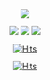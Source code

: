 <div align=center>
<img src="https://capsule-render.vercel.app/api?type=waving&color=ffd700&height=300&section=header&text=LEE%20MINJI&fontSize=90&fontColor=2fda77" />
</div>


<!-- **m04j00/m04j00** is a ✨ _special_ ✨ repository because its `README.md` (this file) appears on your GitHub profile.

Here are some ideas to get you started:

- 🔭 I’m currently working on ...
- 🌱 I’m currently learning ...
- 👯 I’m looking to collaborate on ...
- 🤔 I’m looking for help with ...
- 💬 Ask me about ...
- 📫 How to reach me: ...
- 😄 Pronouns: ...
- ⚡ Fun fact: ...

<br/> -->
<div align=center>
  
![](https://github-profile-summary-cards.vercel.app/api/cards/profile-details?username=m04j00&theme=vue)
![](https://github-profile-summary-cards.vercel.app/api/cards/stats?username=m04j00&theme=vue)
![](https://github-profile-summary-cards.vercel.app/api/cards/most-commit-language?username=m04j00&theme=vue)  
  
<!--START_SECTION:waka-->
<!--END_SECTION:waka-->
  
[![Hits](https://hits.seeyoufarm.com/api/count/incr/badge.svg?url=https%3A%2F%2Fgithub.com%2Fm04j00%2Fhit-counter&count_bg=%238AE994&title_bg=%23D0D0D0&icon=github.svg&icon_color=%23FFFFFF&title=hits&edge_flat=false)](https://hits.seeyoufarm.com)
  
[![Hits](https://hits.seeyoufarm.com/api/count/incr/badge.svg?url=https%3A%2F%2Fgithub.com%2FMW-STAC2021%2Fhit-counter&count_bg=%238AE994&title_bg=%23D0D0D0&icon=github.svg&icon_color=%23FFFFFF&title=hits&edge_flat=false)](https://hits.seeyoufarm.com)
  </div>




